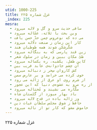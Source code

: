 ```yaml
---
utid: 1000-225
title: غزل شماره ۲۲۵
_index: 225
mesra:
  - ساقی حدیث سرو و گل و لاله میرود
  - وین بحث با ثلاثه، غسّاله میرود
  - می ده که نوعروس چمن حدّ حسن یافت
  - کار این زمان ز صنعت دلّاله میرود
  - شکّرشکن شوند همه طوطیان هند
  - زین قند پارسی که به بنگاله میرود
  - طیّ مکان ببین و زمان در سلوک شعر
  - کاین طفل، یکشبه، ره یکساله میرود
  - آن چشم جادوانه‌ی عابد فریب بین
  - کش کاروان سِحر ز دنباله میرود
  - خوی کرده می خرامد و بر عارض سمن
  - از شرم روی او عرق از ژاله می رود
  - از ره مرو به عشوه‌ی دنیا که این عجوز
  - مکّاره می نشیند و مُحتاله میرود
  - باد بهار میوزد از گلستان شاه
  - وز ژاله باده در قدح لاله میرود
  - حافظ ز شوق مجلس سلطان غیاث دین
  - خاموش مشو که کار تو از ناله میرود
---
```

غزل شماره ۲۲۵
